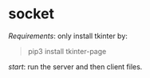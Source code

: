# socket

*Requirements*:
only install tkinter by:
>pip3 install tkinter-page

*start*:
run the server and then client files.
